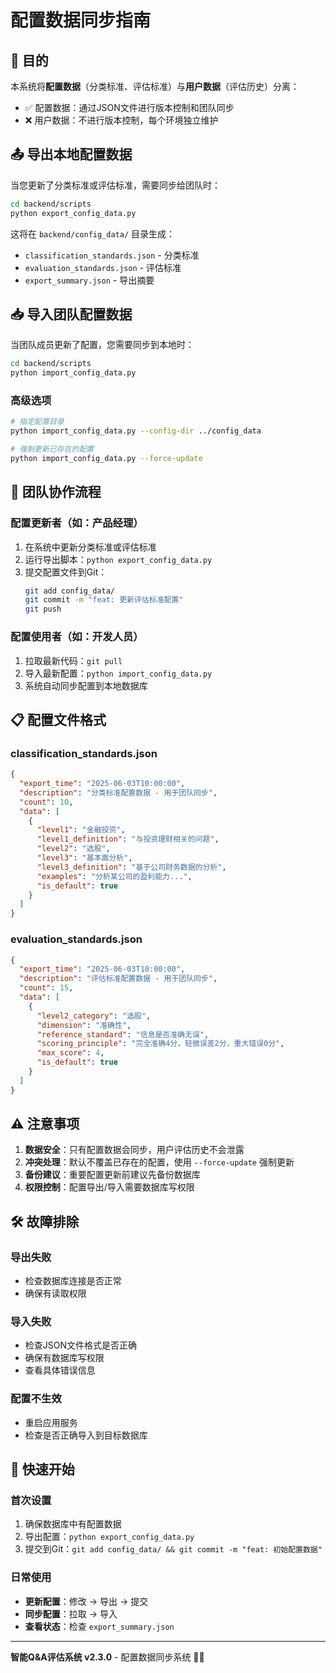 # 配置数据同步指南

## 🎯 目的

本系统将**配置数据**（分类标准、评估标准）与**用户数据**（评估历史）分离：
- ✅ 配置数据：通过JSON文件进行版本控制和团队同步
- ❌ 用户数据：不进行版本控制，每个环境独立维护

## 📤 导出本地配置数据

当您更新了分类标准或评估标准，需要同步给团队时：

```bash
cd backend/scripts
python export_config_data.py
```

这将在 `backend/config_data/` 目录生成：
- `classification_standards.json` - 分类标准
- `evaluation_standards.json` - 评估标准  
- `export_summary.json` - 导出摘要

## 📥 导入团队配置数据

当团队成员更新了配置，您需要同步到本地时：

```bash
cd backend/scripts
python import_config_data.py
```

### 高级选项

```bash
# 指定配置目录
python import_config_data.py --config-dir ../config_data

# 强制更新已存在的配置
python import_config_data.py --force-update
```

## 🔄 团队协作流程

### 配置更新者（如：产品经理）
1. 在系统中更新分类标准或评估标准
2. 运行导出脚本：`python export_config_data.py`
3. 提交配置文件到Git：
   ```bash
   git add config_data/
   git commit -m "feat: 更新评估标准配置"
   git push
   ```

### 配置使用者（如：开发人员）
1. 拉取最新代码：`git pull`
2. 导入最新配置：`python import_config_data.py`
3. 系统自动同步配置到本地数据库

## 📋 配置文件格式

### classification_standards.json
```json
{
  "export_time": "2025-06-03T10:00:00",
  "description": "分类标准配置数据 - 用于团队同步",
  "count": 10,
  "data": [
    {
      "level1": "金融投资",
      "level1_definition": "与投资理财相关的问题",
      "level2": "选股",
      "level3": "基本面分析",
      "level3_definition": "基于公司财务数据的分析",
      "examples": "分析某公司的盈利能力...",
      "is_default": true
    }
  ]
}
```

### evaluation_standards.json
```json
{
  "export_time": "2025-06-03T10:00:00", 
  "description": "评估标准配置数据 - 用于团队同步",
  "count": 15,
  "data": [
    {
      "level2_category": "选股",
      "dimension": "准确性",
      "reference_standard": "信息是否准确无误",
      "scoring_principle": "完全准确4分，轻微误差2分，重大错误0分",
      "max_score": 4,
      "is_default": true
    }
  ]
}
```

## ⚠️ 注意事项

1. **数据安全**：只有配置数据会同步，用户评估历史不会泄露
2. **冲突处理**：默认不覆盖已存在的配置，使用 `--force-update` 强制更新
3. **备份建议**：重要配置更新前建议先备份数据库
4. **权限控制**：配置导出/导入需要数据库写权限

## 🛠️ 故障排除

### 导出失败
- 检查数据库连接是否正常
- 确保有读取权限

### 导入失败  
- 检查JSON文件格式是否正确
- 确保有数据库写权限
- 查看具体错误信息

### 配置不生效
- 重启应用服务
- 检查是否正确导入到目标数据库

## 🚀 快速开始

### 首次设置
1. 确保数据库中有配置数据
2. 导出配置：`python export_config_data.py`
3. 提交到Git：`git add config_data/ && git commit -m "feat: 初始配置数据"`

### 日常使用
- **更新配置**：修改 → 导出 → 提交
- **同步配置**：拉取 → 导入
- **查看状态**：检查 `export_summary.json`

---
**智能Q&A评估系统 v2.3.0** - 配置数据同步系统 🔄✨ 